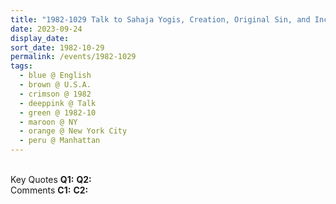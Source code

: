 ```yaml
---
title: "1982-1029 Talk to Sahaja Yogis, Creation, Original Sin, and Incarnations, Manhattan, New York City, NY, U.S.A."
date: 2023-09-24
display_date: 
sort_date: 1982-10-29
permalink: /events/1982-1029
tags:
  - blue @ English
  - brown @ U.S.A.
  - crimson @ 1982
  - deeppink @ Talk
  - green @ 1982-10
  - maroon @ NY
  - orange @ New York City
  - peru @ Manhattan
---
```


<br>

<wave-list>
  <list-title color="DarkSeaGreen" width="55">Key Quotes</list-title>
  <list-item color="BlanchedAlmond" width="280"><b>Q1:</b> <i></i></list-item>
  <list-item color="Lavender" width="280"><b>Q2:</b> <i></i></list-item>
</wave-list>

<br>

<wave-list>
  <list-title color="DarkSeaGreen" width="55">Comments</list-title>
  <list-item color="BlanchedAlmond" width="280"><b>C1:</b> <i></i></list-item>
  <list-item color="Lavender" width="280"><b>C2:</b> <i></i></list-item>
</wave-list>